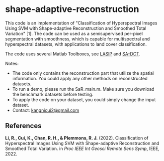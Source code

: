 # shape-adaptive-reconstruction


This code is an implementation of "Classification of Hyperspectral Images Using SVM with Shape-adaptive Reconstruction and Smoothed Total Variation" [1]. The code can be used as a semisupervised per-pixel segmentation with smoothness, which is capable for multispectral and hyperspectral datasets, with applications to land cover classification. 

The code uses several Matlab Toolboxes, see [LASIP](https://webpages.tuni.fi/lasip/2D/) and [SA-DCT](https://webpages.tuni.fi/foi/SA-DCT/).

Notes:
- The code only contains the reconstruction part that utilize the spatial information. You could apply any other methods on reconstructed datasets.
- To run a demo, please run the SaR_main.m. Make sure you download the benchmark datasets before testing.
- To apply the code on your dataset, you could simply change the input dataset.
- Contact: kangnicui2@gmail.com

## References
**Li, R., Cui, K., Chan, R. H., & Plemmons, R. J.** (2022). Classification of Hyperspectral Images Using SVM with Shape-adaptive Reconstruction and Smoothed Total Variation. in *Proc IEEE Int Geosci Remote Sens Symp*, IEEE, 2022.
